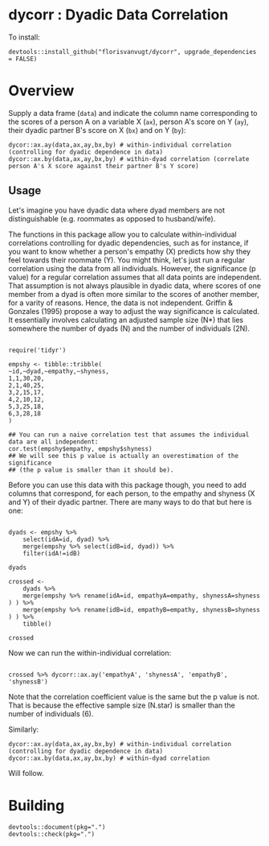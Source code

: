 # dycorr : Dyadic Data Correlation

To install:

```{r}
devtools::install_github("florisvanvugt/dycorr", upgrade_dependencies = FALSE)
``` 


# Overview

Supply a data frame (`data`) and indicate the column name corresponding to the scores of a person A on a variable X (`ax`), person A's score on Y (`ay`), their dyadic partner B's score on X (`bx`) and on Y (`by`):

```{r}
dycor::ax.ay(data,ax,ay,bx,by) # within-individual correlation (controlling for dyadic dependence in data)
dycor::ax.by(data,ax,ay,bx,by) # within-dyad correlation (correlate person A's X score against their partner B's Y score)
```


## Usage

Let's imagine you have dyadic data where dyad members are not distinguishable (e.g. roommates as opposed to husband/wife).

The functions in this package allow you to calculate within-individual correlations controlling for dyadic dependencies, such as for instance, if you want to know whether a person's empathy (X) predicts how shy they feel towards their roommate (Y). You might think, let's just run a regular correlation using the data from all individuals. However, the significance (p value) for a regular correlation assumes that all data points are independent. That assumption is not always plausible in dyadic data, where scores of one member from a dyad is often more similar to the scores of another member, for a varity of reasons. Hence, the data is not independent. Griffin & Gonzales (1995) propose a way to adjust the way significance is calculated. It essentially involves calculating an adjusted sample size (N*) that lies somewhere the number of dyads (N) and the number of individuals (2N).

```{r}

require('tidyr')

empshy <- tibble::tribble(
~id,~dyad,~empathy,~shyness,
1,1,30,20,
2,1,40,25,
3,2,15,17,
4,2,10,12,
5,3,25,18,
6,3,28,18
)

## You can run a naive correlation test that assumes the individual data are all independent:
cor.test(empshy$empathy, empshy$shyness)
## We will see this p value is actually an overestimation of the significance
## (the p value is smaller than it should be).

```

Before you can use this data with this package though, you need to add columns that correspond, for each person, to the empathy and shyness (X and Y) of their dyadic partner. There are many ways to do that but here is one:

```{r}

dyads <- empshy %>%
    select(idA=id, dyad) %>%
    merge(empshy %>% select(idB=id, dyad)) %>%
    filter(idA!=idB)

dyads

crossed <- 
    dyads %>%
    merge(empshy %>% rename(idA=id, empathyA=empathy, shynessA=shyness ) ) %>%
    merge(empshy %>% rename(idB=id, empathyB=empathy, shynessB=shyness ) ) %>%
    tibble()

crossed

```

Now we can run the within-individual correlation:

```{r}

crossed %>% dycorr::ax.ay('empathyA', 'shynessA', 'empathyB', 'shynessB')

```

Note that the correlation coefficient value is the same but the
p value is not. That is because the effective sample size (N.star) is
 smaller than the number of individuals (6).

Similarly:

```{r}
dycor::ax.ay(data,ax,ay,bx,by) # within-individual correlation (controlling for dyadic dependence in data)
dycor::ax.by(data,ax,ay,bx,by) # within-dyad correlation
```

Will follow.



# Building

```{r}
devtools::document(pkg=".")
devtools::check(pkg=".")
```
